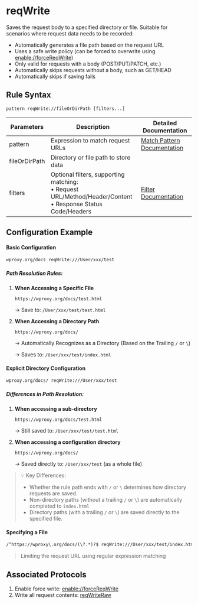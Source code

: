 # reqWrite
Saves the request body to a specified directory or file. Suitable for scenarios where request data needs to be recorded:
- Automatically generates a file path based on the request URL
- Uses a safe write policy (can be forced to overwrite using [enable://forceReqWrite](./enable))
- Only valid for requests with a body (POST/PUT/PATCH, etc.)
- Automatically skips requests without a body, such as GET/HEAD
- Automatically skips if saving fails

## Rule Syntax
``` txt
pattern reqWrite://fileOrDirPath [filters...]
```

| Parameters | Description | Detailed Documentation |
| ------- | ------------------------------------------------------------ | ------------------------- |
| pattern | Expression to match request URLs | [Match Pattern Documentation](./pattern) |
| fileOrDirPath | Directory or file path to store data | |
| filters | Optional filters, supporting matching:<br/>• Request URL/Method/Header/Content<br/>• Response Status Code/Headers | [Filter Documentation](./filters) |

## Configuration Example

#### Basic Configuration
```txt
wproxy.org/docs reqWrite:///User/xxx/test
```
##### Path Resolution Rules:
1. **When Accessing a Specific File**
   
    `https://wproxy.org/docs/test.html`
    
    → Save to: `/User/xxx/test/test.html`

2. **When Accessing a Directory Path**

    `https://wproxy.org/docs/`

    → Automatically Recognizes as a Directory (Based on the Trailing `/` or `\`)
    
    → Saves to: `/User/xxx/test/index.html`

#### Explicit Directory Configuration
```txt
wproxy.org/docs/ reqWrite:///User/xxx/test
```
##### Differences in Path Resolution:
1. **When accessing a sub-directory**

    `https://wproxy.org/docs/test.html`

    → Still saved to: `/User/xxx/test/test.html`

2. **When accessing a configuration directory**

    `https://wproxy.org/docs/`

    → Saved directly to: `/User/xxx/test` (as a whole file)

> 💡 Key Differences:
> - Whether the rule path ends with `/` or `\` determines how directory requests are saved.
> - Non-directory paths (without a trailing `/` or `\`) are automatically completed to `index.html`
> - Directory paths (with a trailing `/` or `\`) are saved directly to the specified file.

#### Specifying a File
``` txt
/^https://wproxy\.org/docs/(\?.*)?$ reqWrite:///User/xxx/test/index.html
```
> Limiting the request URL using regular expression matching

## Associated Protocols
1. Enable force write: [enable://forceReqWrite](./enable)
2. Write all request contents: [reqWriteRaw](./reqWriteRaw)

